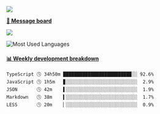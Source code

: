 [![](https://count.getloli.com/get/@SmaIIstars.github.readme)](https://count.getloli.com/)


[**💬 Message board**](https://chat.getloli.com/room/@SmaIIstars.github)

[![](https://chat.getloli.com/room/@SmaIIstars.github/svg?width=600&height=100&limit=20&theme=light&fontSize=14)](https://chat.getloli.com/room/@SmaIIstars.github)


![Most Used Languages](https://github-readme-stats.vercel.app/api/top-langs/?username=SmaIIstars&theme=dark&layout=compact)

<!-- waka-box start -->
#### <a href="https://gist.github.com/e31f5e1b7a15ee54e2fc8fca68aa5e2b" target="_blank">📊 Weekly development breakdown</a>
```text
TypeScript 🕓 34h50m ████████████████████████▉░░ 92.6%
JavaScript 🕓 1h5m   ▊░░░░░░░░░░░░░░░░░░░░░░░░░░  2.9%
JSON       🕓 42m    ▌░░░░░░░░░░░░░░░░░░░░░░░░░░  1.9%
Markdown   🕓 38m    ▍░░░░░░░░░░░░░░░░░░░░░░░░░░  1.7%
LESS       🕓 20m    ▏░░░░░░░░░░░░░░░░░░░░░░░░░░  0.9%
```
<!-- Powered by https://github.com/YouEclipse/waka-box-go . -->
<!-- waka-box end -->
